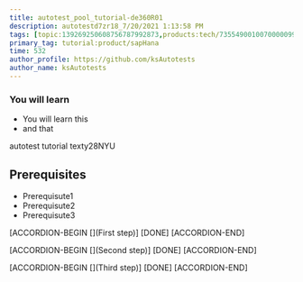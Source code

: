 ```yaml
---
title: autotest_pool_tutorial-de360R01
description: autotestd7zr18_7/20/2021 1:13:58 PM
tags: [topic:139269250608756787992873,products:tech/73554900100700000996,tutorial:experience/advanced]
primary_tag: tutorial:product/sapHana
time: 532
author_profile: https://github.com/ksAutotests
author_name: ksAutotests
---
```

### You will learn
- You will learn this
- and that

autotest tutorial texty28NYU

## Prerequisites
- Prerequisute1
- Prerequisute2
- Prerequisute3

[ACCORDION-BEGIN [](First step)]
[DONE]
[ACCORDION-END]

[ACCORDION-BEGIN [](Second step)]
[DONE]
[ACCORDION-END]

[ACCORDION-BEGIN [](Third step)]
[DONE]
[ACCORDION-END]

